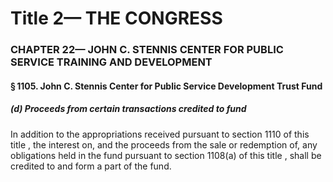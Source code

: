 
# Title 2— THE CONGRESS
### CHAPTER 22— JOHN C. STENNIS CENTER FOR PUBLIC SERVICE TRAINING AND DEVELOPMENT
#### § 1105. John C. Stennis Center for Public Service Development Trust Fund
##### (d) Proceeds from certain transactions credited to fund

In addition to the appropriations received pursuant to section 1110 of this title , the interest on, and the proceeds from the sale or redemption of, any obligations held in the fund pursuant to section 1108(a) of this title , shall be credited to and form a part of the fund.
